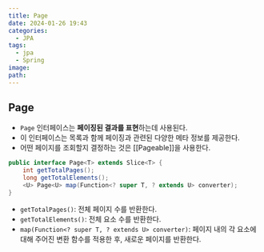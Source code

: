 ```yaml
---
title: Page
date: 2024-01-26 19:43
categories:
  - JPA
tags:
  - jpa
  - Spring
image: 
path:
---
```


## Page
+ `Page` 인터페이스는 **페이징된 결과를 표현**하는데 사용된다.
+ 이 인터페이스는 목록과 함께 페이징과 관련된 다양한 메타 정보를 제공한다.
+ 어떤 페이지를 조회할지 결정하는 것은 [[Pageable]]을 사용한다.

```java
public interface Page<T> extends Slice<T> {
    int getTotalPages();
    long getTotalElements();
    <U> Page<U> map(Function<? super T, ? extends U> converter);
}

```

- `getTotalPages()`: 전체 페이지 수를 반환한다.
- `getTotalElements()`: 전체 요소 수를 반환한다.
- `map(Function<? super T, ? extends U> converter)`: 페이지 내의 각 요소에 대해 주어진 변환 함수를 적용한 후, 새로운 페이지를 반환한다.

